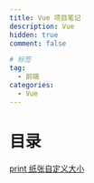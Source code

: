 ```yaml
---
title: Vue 项目笔记
description: Vue
hidden: true
comment: false

# 标签
tag:
  - 前端
categories:
  - Vue
---
```


# 目录

[print 纸张自定义大小](print纸张自定义大小.md)
